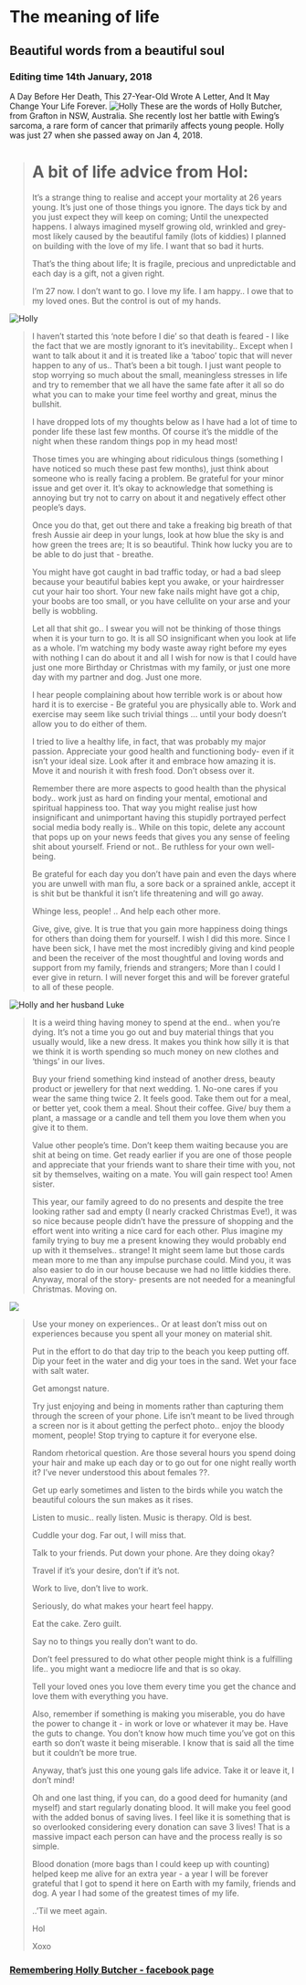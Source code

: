 # The meaning of life
## Beautiful words from a beautiful soul
### Editing time 14th January, 2018
A Day Before Her Death, This 27-Year-Old Wrote A Letter, And It May Change Your Life Forever.
![](https://scontent-hkg3-1.xx.fbcdn.net/v/t1.0-9/17191528_10211039924186832_7577018772867510788_n.jpg?oh=5c854b121128474ee5cf7b109f3d103e&oe=5AFC440B "Holly")
These are the words of Holly Butcher, from Grafton in NSW, Australia. She recently lost her battle with Ewing’s sarcoma, a rare form of cancer that primarily affects young people. Holly was just 27 when she passed away on Jan 4, 2018.
> # A bit of life advice from Hol:
> 
> It’s a strange thing to realise and accept your mortality at 26 years young. It’s just one of those things you ignore. The days tick by and you just expect they will keep on coming; Until the unexpected happens. I always imagined myself growing old, wrinkled and grey- most likely caused by the beautiful family (lots of kiddies) I planned on building with the love of my life. I want that so bad it hurts.
> 
> That’s the thing about life; It is fragile, precious and unpredictable and each day is a gift, not a given right.
> 
> I’m 27 now. I don’t want to go. I love my life. I am happy.. I owe that to my loved ones. But the control is out of my hands.

![](https://scontent-hkg3-1.xx.fbcdn.net/v/t1.0-9/17553591_10211240821569141_5802344449483333208_n.jpg?oh=e6fbf610df95d0650a957746180d3b51&oe=5AF42903 "Holly")

> I haven’t started this ‘note before I die’ so that death is feared - I like the fact that we are mostly ignorant to it’s inevitability.. Except when I want to talk about it and it is treated like a ‘taboo’ topic that will never happen to any of us.. That’s been a bit tough. I just want people to stop worrying so much about the small, meaningless stresses in life and try to remember that we all have the same fate after it all so do what you can to make your time feel worthy and great, minus the bullshit.
> 
> I have dropped lots of my thoughts below as I have had a lot of time to ponder life these last few months. Of course it’s the middle of the night when these random things pop in my head most!
> 
> Those times you are whinging about ridiculous things (something I have noticed so much these past few months), just think about someone who is really facing a problem. Be grateful for your minor issue and get over it. It’s okay to acknowledge that something is annoying but try not to carry on about it and negatively effect other people’s days.
> 
> Once you do that, get out there and take a freaking big breath of that fresh Aussie air deep in your lungs, look at how blue the sky is and how green the trees are; It is so beautiful. Think how lucky you are to be able to do just that - breathe.
> 
> You might have got caught in bad traffic today, or had a bad sleep because your beautiful babies kept you awake, or your hairdresser cut your hair too short. Your new fake nails might have got a chip, your boobs are too small, or you have cellulite on your arse and your belly is wobbling.
> 
> Let all that shit go.. I swear you will not be thinking of those things when it is your turn to go. It is all SO insignificant when you look at life as a whole. I’m watching my body waste away right before my eyes with nothing I can do about it and all I wish for now is that I could have just one more Birthday or Christmas with my family, or just one more day with my partner and dog. Just one more.
> 
> I hear people complaining about how terrible work is or about how hard it is to exercise - Be grateful you are physically able to. Work and exercise may seem like such trivial things ... until your body doesn’t allow you to do either of them.
> 
> I tried to live a healthy life, in fact, that was probably my major passion. Appreciate your good health and functioning body- even if it isn’t your ideal size. Look after it and embrace how amazing it is. Move it and nourish it with fresh food. Don’t obsess over it.
> 
> Remember there are more aspects to good health than the physical body.. work just as hard on finding your mental, emotional and spiritual happiness too. That way you might realise just how insignificant and unimportant having this stupidly portrayed perfect social media body really is.. While on this topic, delete any account that pops up on your news feeds that gives you any sense of feeling shit about yourself. Friend or not.. Be ruthless for your own well-being.
> 
> Be grateful for each day you don’t have pain and even the days where you are unwell with man flu, a sore back or a sprained ankle, accept it is shit but be thankful it isn’t life threatening and will go away.
> 
> Whinge less, people! .. And help each other more.
> 
> Give, give, give. It is true that you gain more happiness doing things for others than doing them for yourself. I wish I did this more. Since I have been sick, I have met the most incredibly giving and kind people and been the receiver of the most thoughtful and loving words and support from my family, friends and strangers; More than I could I ever give in return. I will never forget this and will be forever grateful to all of these people.

![](http://newsco.com.au/wp-content/uploads/2018/01/1515328262_635_newsco-com-au-holly-butcher-blood-service-echoes-dead-womans-heartfelt-call-for-blood-donations.jpg "Holly and her husband Luke")

> It is a weird thing having money to spend at the end.. when you’re dying. It’s not a time you go out and buy material things that you usually would, like a new dress. It makes you think how silly it is that we think it is worth spending so much money on new clothes and ‘things’ in our lives.
> 
> Buy your friend something kind instead of another dress, beauty product or jewellery for that next wedding. 1. No-one cares if you wear the same thing twice 2. It feels good. Take them out for a meal, or better yet, cook them a meal. Shout their coffee. Give/ buy them a plant, a massage or a candle and tell them you love them when you give it to them.
> 
> Value other people’s time. Don’t keep them waiting because you are shit at being on time. Get ready earlier if you are one of those people and appreciate that your friends want to share their time with you, not sit by themselves, waiting on a mate. You will gain respect too! Amen sister.
> 
> This year, our family agreed to do no presents and despite the tree looking rather sad and empty (I nearly cracked Christmas Eve!), it was so nice because people didn’t have the pressure of shopping and the effort went into writing a nice card for each other. Plus imagine my family trying to buy me a present knowing they would probably end up with it themselves.. strange! It might seem lame but those cards mean more to me than any impulse purchase could. Mind you, it was also easier to do in our house because we had no little kiddies there. Anyway, moral of the story- presents are not needed for a meaningful Christmas. Moving on.

![](https://scontent-hkg3-1.xx.fbcdn.net/v/t31.0-8/471010_4358790100728_1994506740_o.jpg?oh=b8eddab55e4f14e80af2eb450c418684&oe=5AB285E5)

> Use your money on experiences.. Or at least don’t miss out on experiences because you spent all your money on material shit.
> 
> Put in the effort to do that day trip to the beach you keep putting off. Dip your feet in the water and dig your toes in the sand. Wet your face with salt water.
> 
> Get amongst nature.
> 
> Try just enjoying and being in moments rather than capturing them through the screen of your phone. Life isn’t meant to be lived through a screen nor is it about getting the perfect photo.. enjoy the bloody moment, people! Stop trying to capture it for everyone else.
> 
> Random rhetorical question. Are those several hours you spend doing your hair and make up each day or to go out for one night really worth it? I’ve never understood this about females ??.
> 
> Get up early sometimes and listen to the birds while you watch the beautiful colours the sun makes as it rises.
> 
> Listen to music.. really listen. Music is therapy. Old is best.
> 
> Cuddle your dog. Far out, I will miss that.
> 
> Talk to your friends. Put down your phone. Are they doing okay?
> 
> Travel if it’s your desire, don’t if it’s not.
> 
> Work to live, don’t live to work.
> 
> Seriously, do what makes your heart feel happy.
> 
> Eat the cake. Zero guilt.
> 
> Say no to things you really don’t want to do.
> 
> Don’t feel pressured to do what other people might think is a fulfilling life.. you might want a mediocre life and that is so okay.
> 
> Tell your loved ones you love them every time you get the chance and love them with everything you have.
> 
> Also, remember if something is making you miserable, you do have the power to change it - in work or love or whatever it may be. Have the guts to change. You don’t know how much time you’ve got on this earth so don’t waste it being miserable. I know that is said all the time but it couldn’t be more true.
> 
> Anyway, that’s just this one young gals life advice. Take it or leave it, I don’t mind!
> 
> Oh and one last thing, if you can, do a good deed for humanity (and myself) and start regularly donating blood. It will make you feel good with the added bonus of saving lives. I feel like it is something that is so overlooked considering every donation can save 3 lives! That is a massive impact each person can have and the process really is so simple.
> 
> Blood donation (more bags than I could keep up with counting) helped keep me alive for an extra year - a year I will be forever grateful that I got to spend it here on Earth with my family, friends and dog. A year I had some of the greatest times of my life.
> 
> ..’Til we meet again.
> 
> Hol
> 
> Xoxo

### [Remembering Holly Butcher - facebook page](https://www.facebook.com/hollybutcher90)
